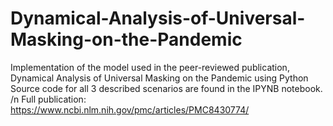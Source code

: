 # Dynamical-Analysis-of-Universal-Masking-on-the-Pandemic
Implementation of the model used in the peer-reviewed publication, Dynamical Analysis of Universal Masking on the Pandemic using Python
Source code for all 3 described scenarios are found in the IPYNB notebook. /n
Full publication: https://www.ncbi.nlm.nih.gov/pmc/articles/PMC8430774/
